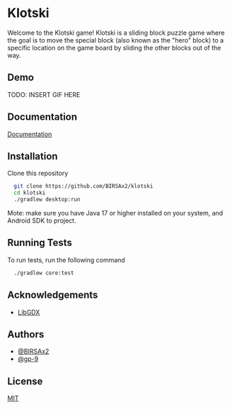 # Klotski

Welcome to the Klotski game! Klotski is a sliding block puzzle game where the goal is to move the special block (also
known as the "hero" block) to a specific location on the game board by sliding the other blocks out of the way.

## Demo

TODO: INSERT GIF HERE

## Documentation

[Documentation](https://birsax2.github.io/klotski/)

## Installation

Clone this repository

```bash
  git clone https://github.com/BIRSAx2/klotski
  cd klotski
  ./gradlew desktop:run
```

Mote: make sure you have Java 17 or higher installed on your system, and Android SDK to project.

## Running Tests

To run tests, run the following command

```bash
  ./gradlew core:test
```

## Acknowledgements

- [LibGDX](https://libgdx.com/)

## Authors

- [@BIRSAx2](https://www.github.com/BIRSAx2)
- [@gp-9](https://www.github.com/gp-9)

## License

[MIT](https://choosealicense.com/licenses/mit/)


